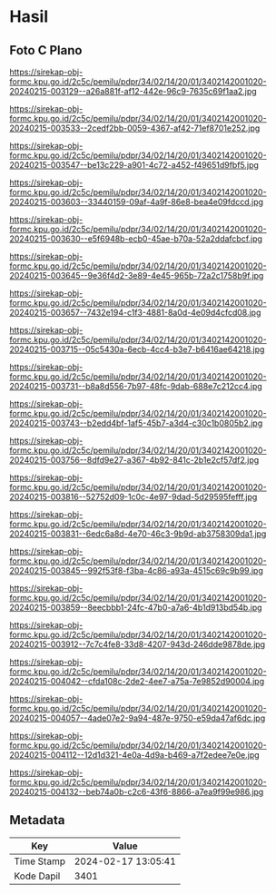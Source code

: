 # Hasil

## Foto C Plano

https://sirekap-obj-formc.kpu.go.id/2c5c/pemilu/pdpr/34/02/14/20/01/3402142001020-20240215-003129--a26a881f-af12-442e-96c9-7635c69f1aa2.jpg

https://sirekap-obj-formc.kpu.go.id/2c5c/pemilu/pdpr/34/02/14/20/01/3402142001020-20240215-003533--2cedf2bb-0059-4367-af42-71ef8701e252.jpg

https://sirekap-obj-formc.kpu.go.id/2c5c/pemilu/pdpr/34/02/14/20/01/3402142001020-20240215-003547--be13c229-a901-4c72-a452-f49651d9fbf5.jpg

https://sirekap-obj-formc.kpu.go.id/2c5c/pemilu/pdpr/34/02/14/20/01/3402142001020-20240215-003603--33440159-09af-4a9f-86e8-bea4e09fdccd.jpg

https://sirekap-obj-formc.kpu.go.id/2c5c/pemilu/pdpr/34/02/14/20/01/3402142001020-20240215-003630--e5f6948b-ecb0-45ae-b70a-52a2ddafcbcf.jpg

https://sirekap-obj-formc.kpu.go.id/2c5c/pemilu/pdpr/34/02/14/20/01/3402142001020-20240215-003645--9e36f4d2-3e89-4e45-965b-72a2c1758b9f.jpg

https://sirekap-obj-formc.kpu.go.id/2c5c/pemilu/pdpr/34/02/14/20/01/3402142001020-20240215-003657--7432e194-c1f3-4881-8a0d-4e09d4cfcd08.jpg

https://sirekap-obj-formc.kpu.go.id/2c5c/pemilu/pdpr/34/02/14/20/01/3402142001020-20240215-003715--05c5430a-6ecb-4cc4-b3e7-b6416ae64218.jpg

https://sirekap-obj-formc.kpu.go.id/2c5c/pemilu/pdpr/34/02/14/20/01/3402142001020-20240215-003731--b8a8d556-7b97-48fc-9dab-688e7c212cc4.jpg

https://sirekap-obj-formc.kpu.go.id/2c5c/pemilu/pdpr/34/02/14/20/01/3402142001020-20240215-003743--b2edd4bf-1af5-45b7-a3d4-c30c1b0805b2.jpg

https://sirekap-obj-formc.kpu.go.id/2c5c/pemilu/pdpr/34/02/14/20/01/3402142001020-20240215-003756--8dfd9e27-a367-4b92-841c-2b1e2cf57df2.jpg

https://sirekap-obj-formc.kpu.go.id/2c5c/pemilu/pdpr/34/02/14/20/01/3402142001020-20240215-003816--52752d09-1c0c-4e97-9dad-5d29595fefff.jpg

https://sirekap-obj-formc.kpu.go.id/2c5c/pemilu/pdpr/34/02/14/20/01/3402142001020-20240215-003831--6edc6a8d-4e70-46c3-9b9d-ab3758309da1.jpg

https://sirekap-obj-formc.kpu.go.id/2c5c/pemilu/pdpr/34/02/14/20/01/3402142001020-20240215-003845--992f53f8-f3ba-4c86-a93a-4515c69c9b99.jpg

https://sirekap-obj-formc.kpu.go.id/2c5c/pemilu/pdpr/34/02/14/20/01/3402142001020-20240215-003859--8eecbbb1-24fc-47b0-a7a6-4b1d913bd54b.jpg

https://sirekap-obj-formc.kpu.go.id/2c5c/pemilu/pdpr/34/02/14/20/01/3402142001020-20240215-003912--7c7c4fe8-33d8-4207-943d-246dde9878de.jpg

https://sirekap-obj-formc.kpu.go.id/2c5c/pemilu/pdpr/34/02/14/20/01/3402142001020-20240215-004042--cfda108c-2de2-4ee7-a75a-7e9852d90004.jpg

https://sirekap-obj-formc.kpu.go.id/2c5c/pemilu/pdpr/34/02/14/20/01/3402142001020-20240215-004057--4ade07e2-9a94-487e-9750-e59da47af6dc.jpg

https://sirekap-obj-formc.kpu.go.id/2c5c/pemilu/pdpr/34/02/14/20/01/3402142001020-20240215-004112--12d1d321-4e0a-4d9a-b469-a7f2edee7e0e.jpg

https://sirekap-obj-formc.kpu.go.id/2c5c/pemilu/pdpr/34/02/14/20/01/3402142001020-20240215-004132--beb74a0b-c2c6-43f6-8866-a7ea9f99e986.jpg


## Metadata

| Key        | Value               |
| ---------- | ------------------- |
| Time Stamp | 2024-02-17 13:05:41 |
| Kode Dapil | 3401                |



